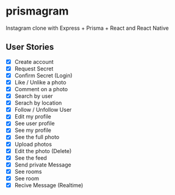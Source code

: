 <!-- @format -->

# prismagram

Instagram clone with Express + Prisma + React and React Native

## User Stories

- [x] Create account
- [x] Request Secret
- [x] Confirm Secret (Login)
- [x] Like / Unlike a photo
- [x] Comment on a photo
- [x] Search by user
- [x] Serach by location
- [x] Follow / Unfollow User
- [x] Edit my profile
- [x] See user profile
- [x] See my profile
- [x] See the full photo
- [x] Upload photos
- [x] Edit the photo (Delete)
- [x] See the feed
- [x] Send private Message
- [x] See rooms
- [x] See room
- [x] Recive Message (Realtime)